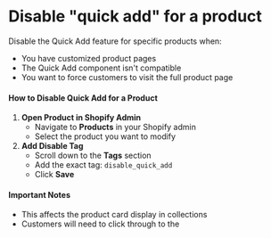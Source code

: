 # Disable "quick add" for a product

Disable the Quick Add feature for specific products when:

* You have customized product pages
* The Quick Add component isn't compatible
* You want to force customers to visit the full product page

#### How to Disable Quick Add for a Product

1. **Open Product in Shopify Admin**
   * Navigate to **Products** in your Shopify admin
   * Select the product you want to modify
2. **Add Disable Tag**
   * Scroll down to the **Tags** section
   * Add the exact tag: `disable_quick_add`
   * Click **Save**

#### Important Notes

* This affects the product card display in collections
* Customers will need to click through to the
